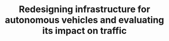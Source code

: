 ---
title: "Redesigning infrastructure for autonomous vehicles and evaluating its impact on traffic"
---